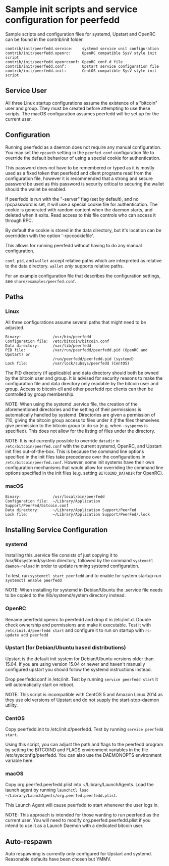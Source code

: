 Sample init scripts and service configuration for peerfedd
==========================================================

Sample scripts and configuration files for systemd, Upstart and OpenRC
can be found in the contrib/init folder.

    contrib/init/peerfedd.service:    systemd service unit configuration
    contrib/init/peerfedd.openrc:     OpenRC compatible SysV style init script
    contrib/init/peerfedd.openrcconf: OpenRC conf.d file
    contrib/init/peerfedd.conf:       Upstart service configuration file
    contrib/init/peerfedd.init:       CentOS compatible SysV style init script

Service User
---------------------------------

All three Linux startup configurations assume the existence of a "bitcoin" user
and group.  They must be created before attempting to use these scripts.
The macOS configuration assumes peerfedd will be set up for the current user.

Configuration
---------------------------------

Running peerfedd as a daemon does not require any manual configuration. You may
set the `rpcauth` setting in the `peerfed.conf` configuration file to override
the default behaviour of using a special cookie for authentication.

This password does not have to be remembered or typed as it is mostly used
as a fixed token that peerfedd and client programs read from the configuration
file, however it is recommended that a strong and secure password be used
as this password is security critical to securing the wallet should the
wallet be enabled.

If peerfedd is run with the "-server" flag (set by default), and no rpcpassword is set,
it will use a special cookie file for authentication. The cookie is generated with random
content when the daemon starts, and deleted when it exits. Read access to this file
controls who can access it through RPC.

By default the cookie is stored in the data directory, but it's location can be overridden
with the option '-rpccookiefile'.

This allows for running peerfedd without having to do any manual configuration.

`conf`, `pid`, and `wallet` accept relative paths which are interpreted as
relative to the data directory. `wallet` *only* supports relative paths.

For an example configuration file that describes the configuration settings,
see `share/examples/peerfed.conf`.

Paths
---------------------------------

### Linux

All three configurations assume several paths that might need to be adjusted.

    Binary:              /usr/bin/peerfedd
    Configuration file:  /etc/bitcoin/bitcoin.conf
    Data directory:      /var/lib/peerfedd
    PID file:            /var/run/peerfedd/peerfedd.pid (OpenRC and Upstart) or
                         /run/peerfedd/peerfedd.pid (systemd)
    Lock file:           /var/lock/subsys/peerfedd (CentOS)

The PID directory (if applicable) and data directory should both be owned by the
bitcoin user and group. It is advised for security reasons to make the
configuration file and data directory only readable by the bitcoin user and
group. Access to bitcoin-cli and other peerfedd rpc clients can then be
controlled by group membership.

NOTE: When using the systemd .service file, the creation of the aforementioned
directories and the setting of their permissions is automatically handled by
systemd. Directories are given a permission of 710, giving the bitcoin group
access to files under it _if_ the files themselves give permission to the
bitcoin group to do so (e.g. when `-sysperms` is specified). This does not allow
for the listing of files under the directory.

NOTE: It is not currently possible to override `datadir` in
`/etc/bitcoin/peerfed.conf` with the current systemd, OpenRC, and Upstart init
files out-of-the-box. This is because the command line options specified in the
init files take precedence over the configurations in
`/etc/bitcoin/peerfed.conf`. However, some init systems have their own
configuration mechanisms that would allow for overriding the command line
options specified in the init files (e.g. setting `BITCOIND_DATADIR` for
OpenRC).

### macOS

    Binary:              /usr/local/bin/peerfedd
    Configuration file:  ~/Library/Application Support/PeerFed/bitcoin.conf
    Data directory:      ~/Library/Application Support/PeerFed
    Lock file:           ~/Library/Application Support/PeerFed/.lock

Installing Service Configuration
-----------------------------------

### systemd

Installing this .service file consists of just copying it to
/usr/lib/systemd/system directory, followed by the command
`systemctl daemon-reload` in order to update running systemd configuration.

To test, run `systemctl start peerfedd` and to enable for system startup run
`systemctl enable peerfedd`

NOTE: When installing for systemd in Debian/Ubuntu the .service file needs to be copied to the /lib/systemd/system directory instead.

### OpenRC

Rename peerfedd.openrc to peerfedd and drop it in /etc/init.d.  Double
check ownership and permissions and make it executable.  Test it with
`/etc/init.d/peerfedd start` and configure it to run on startup with
`rc-update add peerfedd`

### Upstart (for Debian/Ubuntu based distributions)

Upstart is the default init system for Debian/Ubuntu versions older than 15.04. If you are using version 15.04 or newer and haven't manually configured upstart you should follow the systemd instructions instead.

Drop peerfedd.conf in /etc/init.  Test by running `service peerfedd start`
it will automatically start on reboot.

NOTE: This script is incompatible with CentOS 5 and Amazon Linux 2014 as they
use old versions of Upstart and do not supply the start-stop-daemon utility.

### CentOS

Copy peerfedd.init to /etc/init.d/peerfedd. Test by running `service peerfedd start`.

Using this script, you can adjust the path and flags to the peerfedd program by
setting the BITCOIND and FLAGS environment variables in the file
/etc/sysconfig/peerfedd. You can also use the DAEMONOPTS environment variable here.

### macOS

Copy org.peerfed.peerfedd.plist into ~/Library/LaunchAgents. Load the launch agent by
running `launchctl load ~/Library/LaunchAgents/org.peerfed.peerfedd.plist`.

This Launch Agent will cause peerfedd to start whenever the user logs in.

NOTE: This approach is intended for those wanting to run peerfedd as the current user.
You will need to modify org.peerfed.peerfedd.plist if you intend to use it as a
Launch Daemon with a dedicated bitcoin user.

Auto-respawn
-----------------------------------

Auto respawning is currently only configured for Upstart and systemd.
Reasonable defaults have been chosen but YMMV.
